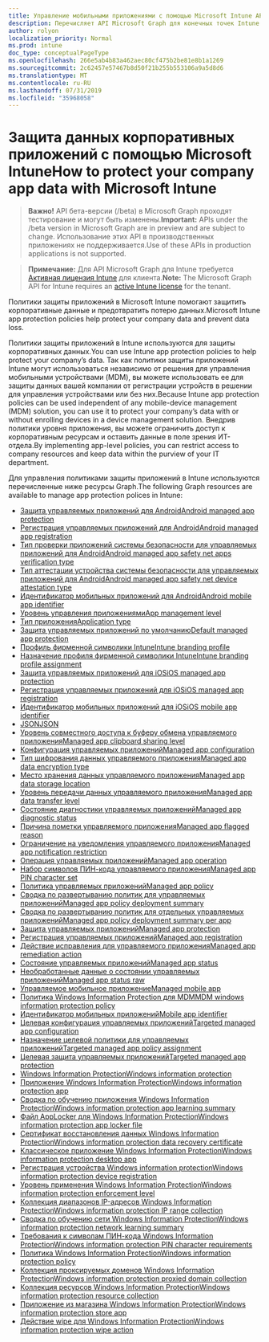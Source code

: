 ```yaml
---
title: Управление мобильными приложениями с помощью Microsoft Intune API Microsoft Graph
description: Перечисляет API Microsoft Graph для конечных точек Intune (REST), связанных с управлением мобильными приложениями (MAM) для организации клиента.
author: rolyon
localization_priority: Normal
ms.prod: intune
doc_type: conceptualPageType
ms.openlocfilehash: 266e5ab4b83a462aec80cf475b2be81e8b1a1269
ms.sourcegitcommit: 2c62457e57467b8d50f21b255b553106a9a5d8d6
ms.translationtype: MT
ms.contentlocale: ru-RU
ms.lasthandoff: 07/31/2019
ms.locfileid: "35968058"
---
```

# <a name="how-to-protect-your-company-app-data-with-microsoft-intune"></a><span data-ttu-id="c0320-103">Защита данных корпоративных приложений с помощью Microsoft Intune</span><span class="sxs-lookup"><span data-stu-id="c0320-103">How to protect your company app data with Microsoft Intune</span></span>

> <span data-ttu-id="c0320-104">**Важно!** API бета-версии (/beta) в Microsoft Graph проходят тестирование и могут быть изменены.</span><span class="sxs-lookup"><span data-stu-id="c0320-104">**Important:** APIs under the /beta version in Microsoft Graph are in preview and are subject to change.</span></span> <span data-ttu-id="c0320-105">Использование этих API в производственных приложениях не поддерживается.</span><span class="sxs-lookup"><span data-stu-id="c0320-105">Use of these APIs in production applications is not supported.</span></span>

> <span data-ttu-id="c0320-106">**Примечание:** Для API Microsoft Graph для Intune требуется [Активная лицензия Intune](https://go.microsoft.com/fwlink/?linkid=839381) для клиента.</span><span class="sxs-lookup"><span data-stu-id="c0320-106">**Note:** The Microsoft Graph API for Intune requires an [active Intune license](https://go.microsoft.com/fwlink/?linkid=839381) for the tenant.</span></span>

<span data-ttu-id="c0320-107">Политики защиты приложений в Microsoft Intune помогают защитить корпоративные данные и предотвратить потерю данных.</span><span class="sxs-lookup"><span data-stu-id="c0320-107">Microsoft Intune app protection policies help protect your company data and prevent data loss.</span></span>

<span data-ttu-id="c0320-108">Политики защиты приложений в Intune используются для защиты корпоративных данных.</span><span class="sxs-lookup"><span data-stu-id="c0320-108">You can use Intune app protection policies to help protect your company’s data.</span></span> <span data-ttu-id="c0320-109">Так как политики защиты приложений Intune могут использоваться независимо от решения для управления мобильными устройствами (MDM), вы можете использовать ее для защиты данных вашей компании от регистрации устройств в решении для управления устройствами или без них.</span><span class="sxs-lookup"><span data-stu-id="c0320-109">Because Intune app protection policies can be used independent of any mobile-device management (MDM) solution, you can use it to protect your company’s data with or without enrolling devices in a device management solution.</span></span> <span data-ttu-id="c0320-110">Внедрив политики уровня приложения, вы можете ограничить доступ к корпоративным ресурсам и оставить данные в поле зрения ИТ-отдела.</span><span class="sxs-lookup"><span data-stu-id="c0320-110">By implementing app-level policies, you can restrict access to company resources and keep data within the purview of your IT department.</span></span>

<span data-ttu-id="c0320-111">Для управления политиками защиты приложений в Intune используются перечисленные ниже ресурсы Graph.</span><span class="sxs-lookup"><span data-stu-id="c0320-111">The following Graph resources are available to manage app protection polices in Intune:</span></span>

- [<span data-ttu-id="c0320-112">Защита управляемых приложений для Android</span><span class="sxs-lookup"><span data-stu-id="c0320-112">Android managed app protection</span></span>](intune-mam-androidmanagedappprotection.md)
- [<span data-ttu-id="c0320-113">Регистрация управляемых приложений для Android</span><span class="sxs-lookup"><span data-stu-id="c0320-113">Android managed app registration</span></span>](intune-mam-androidmanagedappregistration.md)
- [<span data-ttu-id="c0320-114">Тип проверки приложений системы безопасности для управляемых приложений для Android</span><span class="sxs-lookup"><span data-stu-id="c0320-114">Android managed app safety net apps verification type</span></span>](intune-mam-androidmanagedappsafetynetappsverificationtype.md)
- [<span data-ttu-id="c0320-115">Тип аттестации устройства системы безопасности для управляемых приложений для Android</span><span class="sxs-lookup"><span data-stu-id="c0320-115">Android managed app safety net device attestation type</span></span>](intune-mam-androidmanagedappsafetynetdeviceattestationtype.md)
- [<span data-ttu-id="c0320-116">Идентификатор мобильных приложений для Android</span><span class="sxs-lookup"><span data-stu-id="c0320-116">Android mobile app identifier</span></span>](intune-mam-androidmobileappidentifier.md)
- [<span data-ttu-id="c0320-117">Уровень управления приложениями</span><span class="sxs-lookup"><span data-stu-id="c0320-117">App management level</span></span>](intune-mam-appmanagementlevel.md)
- [<span data-ttu-id="c0320-118">Тип приложения</span><span class="sxs-lookup"><span data-stu-id="c0320-118">Application type</span></span>](intune-wip-applicationtype.md)
- [<span data-ttu-id="c0320-119">Защита управляемых приложений по умолчанию</span><span class="sxs-lookup"><span data-stu-id="c0320-119">Default managed app protection</span></span>](intune-mam-defaultmanagedappprotection.md)
- [<span data-ttu-id="c0320-120">Профиль фирменной символики Intune</span><span class="sxs-lookup"><span data-stu-id="c0320-120">Intune branding profile</span></span>](intune-wip-intunebrandingprofile.md)
- [<span data-ttu-id="c0320-121">Назначение профиля фирменной символики Intune</span><span class="sxs-lookup"><span data-stu-id="c0320-121">Intune branding profile assignment</span></span>](intune-wip-intunebrandingprofileassignment.md)
- [<span data-ttu-id="c0320-122">Защита управляемых приложений для iOS</span><span class="sxs-lookup"><span data-stu-id="c0320-122">iOS managed app protection</span></span>](intune-mam-iosmanagedappprotection.md)
- [<span data-ttu-id="c0320-123">Регистрация управляемых приложений для iOS</span><span class="sxs-lookup"><span data-stu-id="c0320-123">iOS managed app registration</span></span>](intune-mam-iosmanagedappregistration.md)
- [<span data-ttu-id="c0320-124">Идентификатор мобильных приложений для iOS</span><span class="sxs-lookup"><span data-stu-id="c0320-124">iOS mobile app identifier</span></span>](intune-mam-iosmobileappidentifier.md)
- [<span data-ttu-id="c0320-125">JSON</span><span class="sxs-lookup"><span data-stu-id="c0320-125">JSON</span></span>](intune-mam-json.md)
- [<span data-ttu-id="c0320-126">Уровень совместного доступа к буферу обмена управляемого приложения</span><span class="sxs-lookup"><span data-stu-id="c0320-126">Managed app clipboard sharing level</span></span>](intune-mam-managedappclipboardsharinglevel.md)
- [<span data-ttu-id="c0320-127">Конфигурация управляемых приложений</span><span class="sxs-lookup"><span data-stu-id="c0320-127">Managed app configuration</span></span>](intune-mam-managedappconfiguration.md)
- [<span data-ttu-id="c0320-128">Тип шифрования данных управляемого приложения</span><span class="sxs-lookup"><span data-stu-id="c0320-128">Managed app data encryption type</span></span>](intune-mam-managedappdataencryptiontype.md)
- [<span data-ttu-id="c0320-129">Место хранения данных управляемого приложения</span><span class="sxs-lookup"><span data-stu-id="c0320-129">Managed app data storage location</span></span>](intune-mam-managedappdatastoragelocation.md)
- [<span data-ttu-id="c0320-130">Уровень передачи данных управляемого приложения</span><span class="sxs-lookup"><span data-stu-id="c0320-130">Managed app data transfer level</span></span>](intune-mam-managedappdatatransferlevel.md)
- [<span data-ttu-id="c0320-131">Состояние диагностики управляемых приложений</span><span class="sxs-lookup"><span data-stu-id="c0320-131">Managed app diagnostic status</span></span>](intune-mam-managedappdiagnosticstatus.md)
- [<span data-ttu-id="c0320-132">Причина пометки управляемого приложения</span><span class="sxs-lookup"><span data-stu-id="c0320-132">Managed app flagged reason</span></span>](intune-mam-managedappflaggedreason.md)
- [<span data-ttu-id="c0320-133">Ограничение на уведомления управляемого приложения</span><span class="sxs-lookup"><span data-stu-id="c0320-133">Managed app notification restriction</span></span>](intune-mam-managedappnotificationrestriction.md)
- [<span data-ttu-id="c0320-134">Операция управляемых приложений</span><span class="sxs-lookup"><span data-stu-id="c0320-134">Managed app operation</span></span>](intune-mam-managedappoperation.md)
- [<span data-ttu-id="c0320-135">Набор символов ПИН-кода управляемого приложения</span><span class="sxs-lookup"><span data-stu-id="c0320-135">Managed app PIN character set</span></span>](intune-mam-managedapppincharacterset.md)
- [<span data-ttu-id="c0320-136">Политика управляемых приложений</span><span class="sxs-lookup"><span data-stu-id="c0320-136">Managed app policy</span></span>](intune-mam-managedapppolicy.md)
- [<span data-ttu-id="c0320-137">Сводка по развертыванию политик для управляемых приложений</span><span class="sxs-lookup"><span data-stu-id="c0320-137">Managed app policy deployment summary</span></span>](intune-mam-managedapppolicydeploymentsummary.md)
- [<span data-ttu-id="c0320-138">Сводка по развертыванию политик для отдельных управляемых приложений</span><span class="sxs-lookup"><span data-stu-id="c0320-138">Managed app policy deployment summary per app</span></span>](intune-mam-managedapppolicydeploymentsummaryperapp.md)
- [<span data-ttu-id="c0320-139">Защита управляемых приложений</span><span class="sxs-lookup"><span data-stu-id="c0320-139">Managed app protection</span></span>](intune-mam-managedappprotection.md)
- [<span data-ttu-id="c0320-140">Регистрация управляемых приложений</span><span class="sxs-lookup"><span data-stu-id="c0320-140">Managed app registration</span></span>](intune-mam-managedappregistration.md)
- [<span data-ttu-id="c0320-141">Действие исправления для управляемого приложения</span><span class="sxs-lookup"><span data-stu-id="c0320-141">Managed app remediation action</span></span>](intune-mam-managedappremediationaction.md)
- [<span data-ttu-id="c0320-142">Состояние управляемых приложений</span><span class="sxs-lookup"><span data-stu-id="c0320-142">Managed app status</span></span>](intune-mam-managedappstatus.md)
- [<span data-ttu-id="c0320-143">Необработанные данные о состоянии управляемых приложений</span><span class="sxs-lookup"><span data-stu-id="c0320-143">Managed app status raw</span></span>](intune-mam-managedappstatusraw.md)
- [<span data-ttu-id="c0320-144">Управляемое мобильное приложение</span><span class="sxs-lookup"><span data-stu-id="c0320-144">Managed mobile app</span></span>](intune-mam-managedmobileapp.md)
- [<span data-ttu-id="c0320-145">Политика Windows Information Protection для MDM</span><span class="sxs-lookup"><span data-stu-id="c0320-145">MDM windows information protection policy</span></span>](intune-mam-mdmwindowsinformationprotectionpolicy.md)
- [<span data-ttu-id="c0320-146">Идентификатор мобильных приложений</span><span class="sxs-lookup"><span data-stu-id="c0320-146">Mobile app identifier</span></span>](intune-mam-mobileappidentifier.md)
- [<span data-ttu-id="c0320-147">Целевая конфигурация управляемых приложений</span><span class="sxs-lookup"><span data-stu-id="c0320-147">Targeted managed app configuration</span></span>](intune-mam-targetedmanagedappconfiguration.md)
- [<span data-ttu-id="c0320-148">Назначение целевой политики для управляемых приложений</span><span class="sxs-lookup"><span data-stu-id="c0320-148">Targeted managed app policy assignment</span></span>](intune-mam-targetedmanagedapppolicyassignment.md)
- [<span data-ttu-id="c0320-149">Целевая защита управляемых приложений</span><span class="sxs-lookup"><span data-stu-id="c0320-149">Targeted managed app protection</span></span>](intune-mam-targetedmanagedappprotection.md)
- [<span data-ttu-id="c0320-150">Windows Information Protection</span><span class="sxs-lookup"><span data-stu-id="c0320-150">Windows information protection</span></span>](intune-mam-windowsinformationprotection.md)
- [<span data-ttu-id="c0320-151">Приложение Windows Information Protection</span><span class="sxs-lookup"><span data-stu-id="c0320-151">Windows information protection app</span></span>](intune-mam-windowsinformationprotectionapp.md)
- [<span data-ttu-id="c0320-152">Сводка по обучению приложения Windows Information Protection</span><span class="sxs-lookup"><span data-stu-id="c0320-152">Windows information protection app learning summary</span></span>](intune-wip-windowsinformationprotectionapplearningsummary.md)
- [<span data-ttu-id="c0320-153">Файл AppLocker для Windows Information Protection</span><span class="sxs-lookup"><span data-stu-id="c0320-153">Windows information protection app locker file</span></span>](intune-mam-windowsinformationprotectionapplockerfile.md)
- [<span data-ttu-id="c0320-154">Сертификат восстановления данных Windows Information Protection</span><span class="sxs-lookup"><span data-stu-id="c0320-154">Windows information protection data recovery certificate</span></span>](intune-mam-windowsinformationprotectiondatarecoverycertificate.md)
- [<span data-ttu-id="c0320-155">Классическое приложение Windows Information Protection</span><span class="sxs-lookup"><span data-stu-id="c0320-155">Windows information protection desktop app</span></span>](intune-mam-windowsinformationprotectiondesktopapp.md)
- [<span data-ttu-id="c0320-156">Регистрация устройства Windows information protection</span><span class="sxs-lookup"><span data-stu-id="c0320-156">Windows information protection device registration</span></span>](intune-mam-windowsinformationprotectiondeviceregistration.md)
- [<span data-ttu-id="c0320-157">Уровень применения Windows Information Protection</span><span class="sxs-lookup"><span data-stu-id="c0320-157">Windows information protection enforcement level</span></span>](intune-mam-windowsinformationprotectionenforcementlevel.md)
- [<span data-ttu-id="c0320-158">Коллекция диапазонов IP-адресов Windows Information Protection</span><span class="sxs-lookup"><span data-stu-id="c0320-158">Windows information protection IP range collection</span></span>](intune-mam-windowsinformationprotectioniprangecollection.md)
- [<span data-ttu-id="c0320-159">Сводка по обучению сети Windows Information Protection</span><span class="sxs-lookup"><span data-stu-id="c0320-159">Windows information protection network learning summary</span></span>](intune-wip-windowsinformationprotectionnetworklearningsummary.md)
- [<span data-ttu-id="c0320-160">Требования к символам ПИН-кода Windows Information Protection</span><span class="sxs-lookup"><span data-stu-id="c0320-160">Windows information protection PIN character requirements</span></span>](intune-mam-windowsinformationprotectionpincharacterrequirements.md)
- [<span data-ttu-id="c0320-161">Политика Windows Information Protection</span><span class="sxs-lookup"><span data-stu-id="c0320-161">Windows information protection policy</span></span>](intune-mam-windowsinformationprotectionpolicy.md)
- [<span data-ttu-id="c0320-162">Коллекция проксируемых доменов Windows Information Protection</span><span class="sxs-lookup"><span data-stu-id="c0320-162">Windows information protection proxied domain collection</span></span>](intune-mam-windowsinformationprotectionproxieddomaincollection.md)
- [<span data-ttu-id="c0320-163">Коллекция ресурсов Windows Information Protection</span><span class="sxs-lookup"><span data-stu-id="c0320-163">Windows information protection resource collection</span></span>](intune-mam-windowsinformationprotectionresourcecollection.md)
- [<span data-ttu-id="c0320-164">Приложение из магазина Windows Information Protection</span><span class="sxs-lookup"><span data-stu-id="c0320-164">Windows information protection store app</span></span>](intune-mam-windowsinformationprotectionstoreapp.md)
- [<span data-ttu-id="c0320-165">Действие wipe для Windows Information Protection</span><span class="sxs-lookup"><span data-stu-id="c0320-165">Windows information protection wipe action</span></span>](intune-mam-windowsinformationprotectionwipeaction.md)
